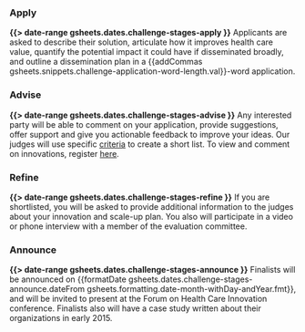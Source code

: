 
### Apply
**{{> date-range gsheets.dates.challenge-stages-apply }}** Applicants are asked to describe their solution, articulate how it improves health care value, quantify the potential impact it could have if disseminated broadly, and outline a dissemination plan in a {{addCommas gsheets.snippets.challenge-application-word-length.val}}-word application.

### Advise
**{{> date-range gsheets.dates.challenge-stages-advise }}** Any interested party will be able to comment on your application, provide suggestions, offer support and give you actionable feedback to improve your ideas. Our judges will use specific [criteria](#challenge-criteria) to create a short list. To view and comment on innovations, register [here]({{gsheets.links.challenge-register-participate.url}}).

### Refine
**{{> date-range gsheets.dates.challenge-stages-refine }}** If you are shortlisted, you will be asked to provide additional information to the judges about your innovation and scale-up plan. You also will participate in a video or phone interview with a member of the evaluation committee.

### Announce
**{{> date-range gsheets.dates.challenge-stages-announce }}** Finalists will be announced on {{formatDate gsheets.dates.challenge-stages-announce.dateFrom gsheets.formatting.date-month-withDay-andYear.fmt}}, and will be invited to present at the Forum on Health Care Innovation conference.  Finalists also will have a case study written about their organizations in early 2015.
